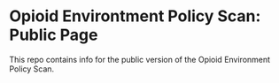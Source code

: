 # Opioid Environtment Policy Scan: Public Page

This repo contains info for the public version of the Opioid Environment Policy Scan. 
